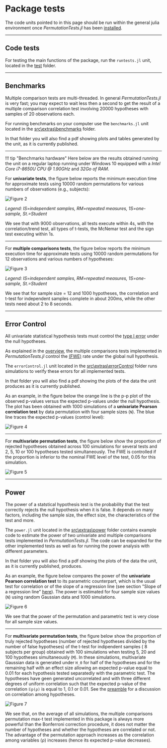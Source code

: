 # Package tests

The code units pointed to in this page should be run within the general julia environment
once *PermutationTests.jl* has been [installed](@ref "Installation").

---

## Code tests

For testing the main functions of the package, run the `runtests.jl` unit, located in the 
[test](https://github.com/Marco-Congedo/PermutationTests.jl/tree/master/test) folder.

---
## Benchmarks
Multiple comparison tests are multi-threaded. In general *PermutationTests.jl* is very fast; you may expect to wait less then a second to get the result of a multiple comparison correlation test involving 20000 hypotheses with samples of 20 observations each.

For running benchmarks on your computer use the `benchmarks.jl` unit located in the [src\extras\benchmarks](https://github.com/Marco-Congedo/PermutationTests.jl/tree/master/src/extras/benchmarks) folder.


In that folder you will also find a pdf showing plots and tables generated by the unit, as it is currently 
published.

---
!!! tip "Benchmarks hardware"
    Here below are the results obtained running the unit on a regular laptop running under Windows 10
    equipped with a *Intel Core i7-8650U CPU @ 1.90GHz* and *32Go of RAM*.

For **univariate tests**, the figure below reports the minimum execution time for approximate tests using 10000 random permutations for various numbers of observations (e.g., subjects):

![Figure 2](assets/benchmarks_uni.png)

*Legend: IS=independent samples, RM=repeated measures, 1S=one-sample, St.=Student*

We see that with 9000 observations, all tests execute within 4s, with the
correlation/trend test, all types of t-tests, the McNemar test and the sign test executing within 1s. 

---

For **multiple comparisons tests**, the figure below reports the minimum execution time for approximate tests using 10000 random permutations for 12 observations and various numbers of hypotheses:


![Figure 3](assets/benchmarks_multComp.png)

*Legend: IS=independent samples, RM=repeated measures, 1S=one-sample, St.=Student*

We see that for sample size = 12 and 1000 hypotheses, the correlation and t-test for independent samples complete in about 200ms, while the other tests need about 2 to 8 seconds.

---
## Error Control

All univariate statistical hypothesis tests must control the 
[type I error](https://en.wikipedia.org/wiki/Type_I_and_type_II_errors) under the null hypotheses.

As explained in the [overview](@ref "Overview"), the multiple comparisons tests implemented in *PermutationTests.jl*
control the [(FWE)](https://en.wikipedia.org/wiki/Family-wise_error_rate) rate under the global null hypothesis.

The `errorControl.jl` unit located in the [src\extras\errorControl](https://github.com/Marco-Congedo/PermutationTests.jl/tree/master/src/extras/errorControl) folder runs simulations to verify these errors
for all implemented tests. 

In that folder you will also find a pdf showing the plots of the data the unit produces as it is currently 
published.

As an example, in the figure below the orange line is the p-p plot of the observed p-values versus the expected p-values under the null hypothesis. The plot has been obtained with 1000 simulations of a **univariate Pearson correlation test** by data permutation with four sample sizes (``N``). The blue line traces the expected 
p-values (control level):

![Figure 4](assets/errror_uni_corr.png)

---

For **multivariate permutation tests**, the figure below show the proportion of rejected hypotheses obtained 
across 100 simulations for several tests and 2, 5, 10 or 100 hypotheses tested simultaneously. 
The FWE is controlled if the proportion is inferior to the nominal FWE level of the test, 0.05 for this simulation.

![Figure 5](assets/error_multComp.png)

---
## Power

The power of a statstical hypothesis test is the probability that the test correctly rejects the null 
hypothesis when it is false. It depends on many factors, including the sample size, the effect size,
the characteristics of the test and more.

The `power.jl` unit located in the [src\extras\power](https://github.com/Marco-Congedo/PermutationTests.jl/tree/master/src/extras/power) folder contains example code to estimate the power of two univariate and multiple comparisons tests implemented in *PermutationTests.jl*. The code can be expanded for the other implemented tests as well as for running the power analysis with different parameters.

In that folder you will also find a pdf showing the plots of the data the unit, as it is currently 
published, produces.

As an example, the figure below compares the power of the **univariate Pearson correlation test** to its parametric counterpart, which is the usual test for correlation or of the slope of a regression line 
(see section "Slope of a regression line" [here](https://en.wikipedia.org/wiki/Student's_t-test)).
The power is estimated for four sample size values (``N``) using random Gaussian data and 1000 simulations.

![Figure 6](assets/power_uni_cor.png)

We see that the power of the permutation and parametric test is very close for all sample size values.

---

For **multivariate permutation tests**, the figure below show the proportion of truly rejected hypotheses 
(number of rejected hypotheses divided by the number of false hypotheses) of the t-test for 
indipendent samples ( 8 subjects per group) obtained with 100 simulations when testing 5, 20 and 100 hypotheses simultaneously (``M``). 
In these simulations, multivariate Gaussian data is
generated under ``H_0`` for half of the hypotheses and for the remaining half with an effect size allowing
an expected p-value equal to 0.01 for each hypothesis tested separatedly with the parametric test.
The hypotheses have geen generated uncorrelated and with three different degrees of uniform correlation such that the expected p-value of the correlation ``𝔼p(ρ)`` is equal to 1, 0.1 or 0.01. See the [preamble](@ref "Preamble")
for a discussion on correlation among hypotheses. 

![Figure 7](assets/power_multComp.png)

We see that, on the average of all simulations, the multiple comparisons permutation max-t test 
implemented in this package is always more powerful than the Bonferroni correction procedure,
it does not matter the number of hypotheses and whether the hypotheses are correlated or not. 
The advantage of the permutation approach increases as the correlation among variables (ρ) increases (hence its expected p-value decreases).

